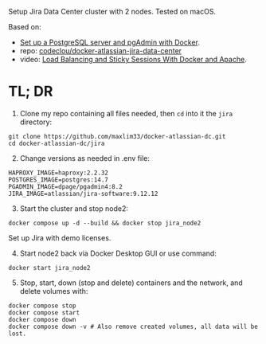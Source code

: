 Setup Jira Data Center cluster with 2 nodes. Tested on macOS.

Based on:
- [Set up a PostgreSQL server and pgAdmin with Docker](https://linuxhint.com/postgresql_docker/).
- repo: [codeclou/docker-atlassian-jira-data-center](https://github.com/codeclou/docker-atlassian-jira-data-center)
- video: [Load Balancing and Sticky Sessions With Docker and Apache](https://youtu.be/6gDW56dS8nU).

# TL; DR
1. Clone my repo containing all files needed, then `cd` into it the `jira` directory:
```
git clone https://github.com/maxlim33/docker-atlassian-dc.git
cd docker-atlassian-dc/jira
```

2. Change versions as needed in .env file:
```
HAPROXY_IMAGE=haproxy:2.2.32
POSTGRES_IMAGE=postgres:14.7
PGADMIN_IMAGE=dpage/pgadmin4:8.2
JIRA_IMAGE=atlassian/jira-software:9.12.12
```

3. Start the cluster and stop node2:
```
docker compose up -d --build && docker stop jira_node2
```
Set up Jira with demo licenses.

4. Start node2 back via Docker Desktop GUI or use command:
```
docker start jira_node2
```

5. Stop, start, down (stop and delete) containers and the network, and delete volumes with:
```
docker compose stop
docker compose start
docker compose down
docker compose down -v # Also remove created volumes, all data will be lost.
```